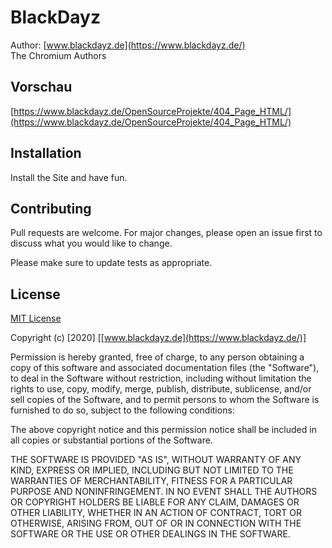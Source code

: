 # BlackDayz

Author: [www.blackdayz.de](https://www.blackdayz.de/)   
The Chromium Authors

## Vorschau
[https://www.blackdayz.de/OpenSourceProjekte/404_Page_HTML/](https://www.blackdayz.de/OpenSourceProjekte/404_Page_HTML/)   

## Installation

Install the Site and have fun.

## Contributing
Pull requests are welcome. For major changes, please open an issue first to discuss what you would like to change.

Please make sure to update tests as appropriate.

## License
[MIT License](https://choosealicense.com/licenses/mit/)  

Copyright (c) [2020] [[www.blackdayz.de](https://www.blackdayz.de/)]

Permission is hereby granted, free of charge, to any person obtaining a copy
of this software and associated documentation files (the "Software"), to deal
in the Software without restriction, including without limitation the rights
to use, copy, modify, merge, publish, distribute, sublicense, and/or sell
copies of the Software, and to permit persons to whom the Software is
furnished to do so, subject to the following conditions:

The above copyright notice and this permission notice shall be included in all
copies or substantial portions of the Software.

THE SOFTWARE IS PROVIDED "AS IS", WITHOUT WARRANTY OF ANY KIND, EXPRESS OR
IMPLIED, INCLUDING BUT NOT LIMITED TO THE WARRANTIES OF MERCHANTABILITY,
FITNESS FOR A PARTICULAR PURPOSE AND NONINFRINGEMENT. IN NO EVENT SHALL THE
AUTHORS OR COPYRIGHT HOLDERS BE LIABLE FOR ANY CLAIM, DAMAGES OR OTHER
LIABILITY, WHETHER IN AN ACTION OF CONTRACT, TORT OR OTHERWISE, ARISING FROM,
OUT OF OR IN CONNECTION WITH THE SOFTWARE OR THE USE OR OTHER DEALINGS IN THE
SOFTWARE.
